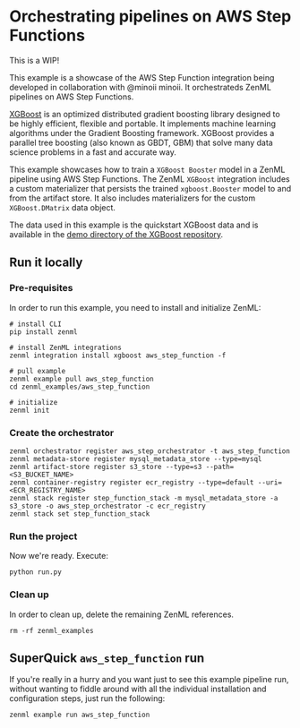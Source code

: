 # Orchestrating pipelines on AWS Step Functions

This is a WIP!

This example is a showcase of the AWS Step Function integration being developed in collaboration with @minoii minoii. It orchestrateds ZenML pipelines 
on AWS Step Functions.

[XGBoost](https://xgboost.readthedocs.io/en/latest/) is an optimized distributed gradient boosting library designed to be highly efficient, flexible and portable. It implements machine learning algorithms under the Gradient Boosting framework. XGBoost provides a parallel tree boosting (also known as GBDT, GBM) that solve many data science problems in a fast and accurate way. 

This example showcases how to train a `XGBoost Booster` model in a ZenML pipeline using AWS Step Functions. The ZenML `XGBoost` integration includes a custom materializer that persists the trained `xgboost.Booster` model to and from the artifact store. It also includes materializers for the custom `XGBoost.DMatrix` data object.

The data used in this example is the quickstart XGBoost data and is available in the [demo directory of the XGBoost repository](https://github.com/dmlc/xgboost/tree/master/demo/data).

## Run it locally

### Pre-requisites
In order to run this example, you need to install and initialize ZenML:

```shell
# install CLI
pip install zenml

# install ZenML integrations
zenml integration install xgboost aws_step_function -f

# pull example
zenml example pull aws_step_function
cd zenml_examples/aws_step_function

# initialize
zenml init
```

### Create the orchestrator

```shell
zenml orchestrator register aws_step_orchestrator -t aws_step_function
zenml metadata-store register mysql_metadata_store --type=mysql 
zenml artifact-store register s3_store --type=s3 --path=<S3_BUCKET_NAME>
zenml container-registry register ecr_registry --type=default --uri=<ECR_REGISTRY_NAME>
zenml stack register step_function_stack -m mysql_metadata_store -a s3_store -o aws_step_orchestrator -c ecr_registry
zenml stack set step_function_stack
```

### Run the project
Now we're ready. Execute:

```shell
python run.py
```

### Clean up
In order to clean up, delete the remaining ZenML references.

```shell
rm -rf zenml_examples
```

## SuperQuick `aws_step_function` run

If you're really in a hurry and you want just to see this example pipeline run,
without wanting to fiddle around with all the individual installation and
configuration steps, just run the following:

```shell
zenml example run aws_step_function
```

